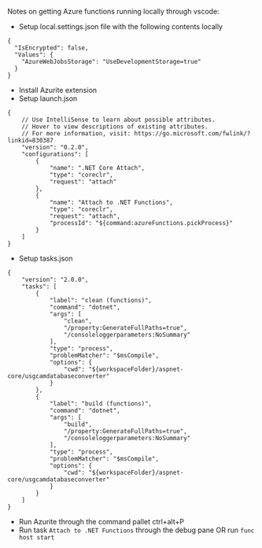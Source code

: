 Notes on getting Azure functions running locally through vscode:
- Setup local.settings.json file with the following contents locally

```
{
  "IsEncrypted": false,
  "Values": {    
    "AzureWebJobsStorage": "UseDevelopmentStorage=true"
  }
}
```


- Install Azurite extension
- Setup launch.json

```
{
    // Use IntelliSense to learn about possible attributes.
    // Hover to view descriptions of existing attributes.
    // For more information, visit: https://go.microsoft.com/fwlink/?linkid=830387
    "version": "0.2.0",
    "configurations": [        
        {
            "name": ".NET Core Attach",
            "type": "coreclr",
            "request": "attach"
        },
        {
            "name": "Attach to .NET Functions",
            "type": "coreclr",
            "request": "attach",
            "processId": "${command:azureFunctions.pickProcess}"
        }
    ]
}
```

- Setup tasks.json

```
{
	"version": "2.0.0",
	"tasks": [
		{
			"label": "clean (functions)",
			"command": "dotnet",
			"args": [
				"clean",
				"/property:GenerateFullPaths=true",
				"/consoleloggerparameters:NoSummary"
			],
			"type": "process",
			"problemMatcher": "$msCompile",
			"options": {
				"cwd": "${workspaceFolder}/aspnet-core/usgcamdatabaseconverter"
			}
		},
		{
			"label": "build (functions)",
			"command": "dotnet",
			"args": [
				"build",
				"/property:GenerateFullPaths=true",
				"/consoleloggerparameters:NoSummary"
			],
			"type": "process",
			"problemMatcher": "$msCompile",
			"options": {
				"cwd": "${workspaceFolder}/aspnet-core/usgcamdatabaseconverter"
			}
		}		
	]
}
```

- Run Azurite through the command pallet ctrl+alt+P
- Run task `Attach to .NET Functions` through the debug pane OR run `func host start`
